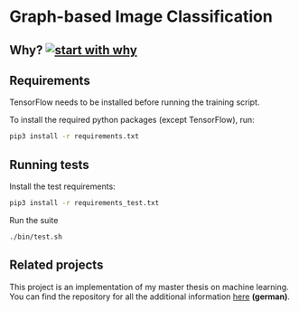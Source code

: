 # Graph-based Image Classification

## Why? [![start with why](https://img.shields.io/badge/start%20with-why%3F-brightgreen.svg?style=flat)](http://www.ted.com/talks/simon_sinek_how_great_leaders_inspire_action)

## Requirements

TensorFlow needs to be installed before running the training script.

To install the required python packages (except TensorFlow), run:

```bash
pip3 install -r requirements.txt
```

## Running tests

Install the test requirements:

```bash
pip3 install -r requirements_test.txt
```

Run the suite

```bash
./bin/test.sh
```

## Related projects

This project is an implementation of my master thesis on machine learning.
You can find the repository for all the additional information [here](https://github.com/rusty1s/deep-learning/thesis) **(german)**.
